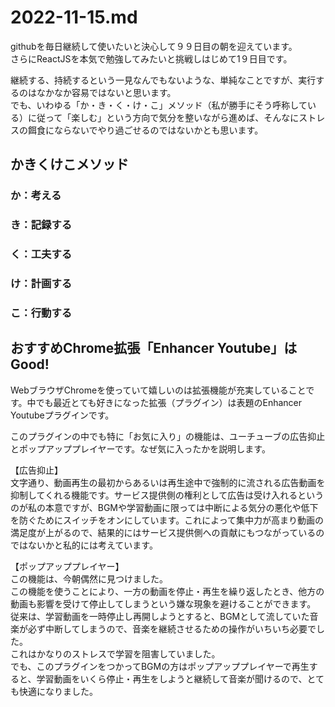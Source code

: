 # 2022-11-15.md

githubを毎日継続して使いたいと決心して９９日目の朝を迎えています。  
さらにReactJSを本気で勉強してみたいと挑戦しはじめて1９日目です。　　

継続する、持続するという一見なんでもないような、単純なことですが、実行するのはなかなか容易ではないと思います。  
でも、いわゆる「か・き・く・け・こ」メソッド（私が勝手にそう呼称している）に従って「楽しむ」という方向で気分を整いながら進めば、そんなにストレスの餌食にならないでやり過ごせるのではないかとも思います。

## かきくけこメソッド

### か：考える

### き：記録する

### く：工夫する

### け：計画する

### こ：行動する

## おすすめChrome拡張「Enhancer Youtube」はGood!

WebブラウザChromeを使っていて嬉しいのは拡張機能が充実していることです。中でも最近とても好きになった拡張（プラグイン）は表題のEnhancer　Youtubeプラグインです。  

このプラグインの中でも特に「お気に入り」の機能は、ユーチューブの広告抑止とポップアッププレイヤーです。なぜ気に入ったかを説明します。

【広告抑止】   
文字通り、動画再生の最初からあるいは再生途中で強制的に流される広告動画を抑制してくれる機能です。サービス提供側の権利として広告は受け入れるというのが私の本意ですが、BGMや学習動画に限っては中断による気分の悪化や低下を防ぐためにスイッチをオンにしています。これによって集中力が高まり動画の満足度が上がるので、結果的にはサービス提供側への貢献にもつながっているのではないかと私的には考えています。  

【ポップアッププレイヤー】  
この機能は、今朝偶然に見つけました。  
この機能を使うことにより、一方の動画を停止・再生を繰り返したとき、他方の動画も影響を受けて停止してしまうという嫌な現象を避けることができます。  
従来は、学習動画を一時停止し再開しようとすると、BGMとして流していた音楽が必ず中断してしまうので、音楽を継続させるための操作がいちいち必要でした。  
これはかなりのストレスで学習を阻害していました。  
でも、このプラグインをつかってBGMの方はポップアッププレイヤーで再生すると、学習動画をいくら停止・再生をしようと継続して音楽が聞けるので、とても快適になりました。　　



